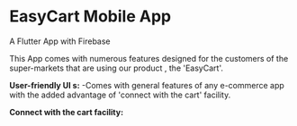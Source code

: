 

# EasyCart Mobile App
 A Flutter App with Firebase
 
 This App comes with numerous features designed for the customers of the super-markets that are using our product , the 'EasyCart'.
 
  **User-friendly UI s:**
  -Comes with general features of any e-commerce app with the added advantage of 'connect with the cart' facility.
  

**Connect with the cart facility:**
  




